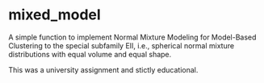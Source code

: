 # mixed_model

A simple function to implement Normal Mixture Modeling for Model-Based Clustering to the special subfamily EII, i.e., 
spherical normal mixture distributions with equal volume and equal shape. 

This was a university assignment and stictly educational. 
